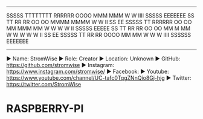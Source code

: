 ____________________________________________________________________________________________________________________________________________
SSSSS   TTTTTTTT  RRRRRR     OOOO    MMM   MMM      W             W   IIII    SSSSS   EEEEEEE
SS         TT     RR   RR   OO  OO   MMMM MMMM      W             W    II     SS      EE
SSSSS      TT     RRRRRR   OO    OO  MM MMM MM       W   W   W   W     II     SSSSS   EEEEE
   SS      TT     RR  RR   OO    OO  MM  M  MM        W W  W W  W      II        SS   EE
SSSSS      TT     RR   RR    OOOO    MM     MM         W   W   W      IIII   SSSSSS   EEEEEEE
___________________________________________________________________________________________________________________________________________
▶ Name: StromWise
▶ Role: Creator
▶ Location: Unknown
▶ GitHub: https://github.com/stromwise 
▶ Instagram: https://www.instagram.com/stromwise/ 
▶ Facebook: 
▶ Youtube: https://www.youtube.com/channel/UC-tafc0TqgZNnQio8Gj-hjg 
▶ Twitter: https://twitter.com/StromWise 


# RASPBERRY-PI
